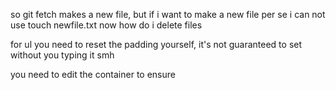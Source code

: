 so git fetch makes a new file, but if i want to make a new file per se i can not use touch newfile.txt
now how do i delete files

for ul you need to reset the padding yourself, it's not guaranteed to set without you typing it smh

you need to edit the container to ensure